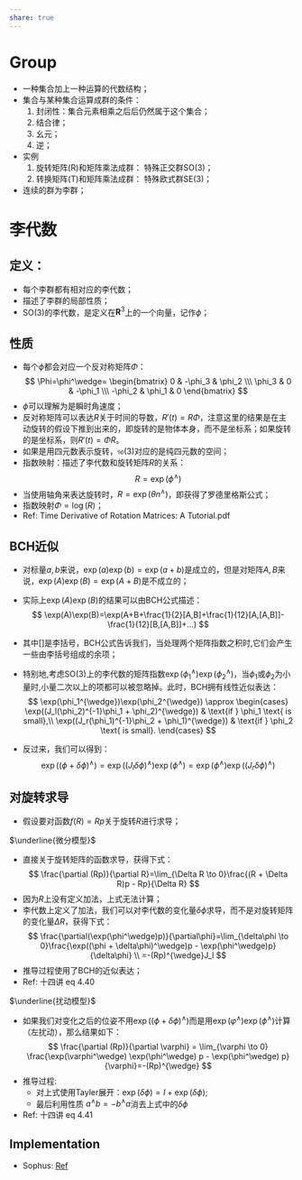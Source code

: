 ```yaml
---
share: true
---
```


# Group
- 一种集合加上一种运算的代数结构；
- 集合与某种集合运算成群的条件：
	1. 封闭性：集合元素相乘之后后仍然属于这个集合；
	2. 结合律；
	3. 幺元；
	4. 逆；
- 实例
	1. 旋转矩阵(R)和矩阵乘法成群：	特殊正交群SO(3)；
	2. 转换矩阵(T)和矩阵乘法成群：	特殊欧式群SE(3)；
- 连续的群为李群；

# 李代数

## 定义：
- 每个李群都有相对应的李代数；
- 描述了李群的局部性质；
- SO(3)的李代数，是定义在$\mathbf{R}^3$上的一个向量，记作$\phi$；


## 性质

- 每个$\phi$都会对应一个反对称矩阵$\Phi$：
$$
\Phi=\phi^\wedge=
\begin{bmatrix} 
	0 & -\phi_3 & \phi_2 \\\
	\phi_3 & 0 & -\phi_1 \\\
	-\phi_2 & \phi_1 & 0
\end{bmatrix}
$$
- $\phi$可以理解为是瞬时角速度；
- 反对称矩阵可以表达$R$关于时间的导数，$R'(t) = R \Phi$，注意这里的结果是在主动旋转的假设下推到出来的，即旋转的是物体本身，而不是坐标系；如果旋转的是坐标系，则$R'(t) = \Phi R$。
- 如果是用四元数表示旋转，$\mathfrak{so}(3)$对应的是纯四元数的空间；
- 指数映射：描述了李代数和旋转矩阵$R$的关系：
$$
R = \exp(\phi^\wedge)
$$
- 当使用轴角来表达旋转时，$R=\exp(\theta n^\wedge)$，即获得了罗德里格斯公式；
- 指数映射$\Phi=\log(R)$；
- Ref: Time Derivative of Rotation Matrices: A Tutorial.pdf

## BCH近似

- 对标量$a,b$来说，$\exp(a)\exp(b)=\exp(a+b)$是成立的，但是对矩阵$A,B$来说，$\exp(A)\exp(B)=\exp(A+B)$是不成立的；
- 实际上$\exp(A)\exp(B)$的结果可以由BCH公式描述：
$$
\exp(A)\exp(B)=\exp(A+B+\frac{1}{2}[A,B]+\frac{1}{12}[A,[A,B]]-\frac{1}{12}[B,[A,B]]+...)
$$
- 其中$[]$是李括号，BCH公式告诉我们，当处理两个矩阵指数之积时,它们会产生一些由李括号组成的余项；
- 特别地,考虑SO(3)上的李代数的矩阵指数$\exp(\phi_1^{\wedge})\exp(\phi_2^{\wedge})$，当$\phi_1$或$\phi_2$为小量时,小量二次以上的项都可以被忽略掉。此时，BCH拥有线性近似表达：
$$
\exp(\phi_1^{\wedge})\exp(\phi_2^{\wedge}) \approx 
\begin{cases} 
\exp((J_l(\phi_2)^{-1}\phi_1 + \phi_2)^{\wedge}) & \text{if } \phi_1 \text{ is small},\\
\exp((J_r(\phi_1)^{-1}\phi_2 + \phi_1)^{\wedge}) & \text{if } \phi_2 \text{ is small}.
\end{cases}
$$

- 反过来，我们可以得到：
$$
\exp((\phi + \delta \phi)^{\wedge})=\exp((J_l\delta\phi)^{\wedge})\exp(\phi^{\wedge})=
\exp(\phi^{\wedge})\exp((J_r\delta\phi)^{\wedge})
$$


## 对旋转求导

- 假设要对函数$f(R)=Rp$关于旋转$R$进行求导；

$\underline{微分模型}$
- 直接关于旋转矩阵的函数求导，获得下式：
$$
\frac{\partial (Rp)}{\partial R}=\lim_{\Delta R \to 0}\frac{(R + \Delta R)p - Rp}{\Delta R}
$$
- 因为$R$上没有定义加法，上式无法计算；
- 李代数上定义了加法，我们可以对李代数的变化量$\delta\phi$求导，而不是对旋转矩阵的变化量$\Delta R$，获得下式：
$$
\frac{\partial(\exp(\phi^\wedge)p)}{\partial\phi}=\lim_{\delta\phi \to 0}\frac{\exp((\phi + \delta\phi)^\wedge)p - \exp(\phi^\wedge)p}{\delta\phi} \\
=-(Rp)^{\wedge}J_l
$$
- 推导过程使用了BCH的近似表达；
- Ref: 十四讲 eq 4.40

$\underline{扰动模型}$
- 如果我们对变化之后的位姿不用$\exp((\phi + \delta\phi)^\wedge)$而是用$\exp(\varphi^\wedge) \exp(\phi^\wedge)$计算（左扰动），那么结果如下：
$$
\frac{\partial (Rp)}{\partial \varphi} = \lim_{\varphi \to 0} \frac{\exp(\varphi^\wedge) \exp(\phi^\wedge) p - \exp(\phi^\wedge) p}{\varphi}=-(Rp)^{\wedge}
$$
- 推导过程:
	- 对上式使用Tayler展开：$\exp(\delta\phi) = I + \exp(\delta\phi)$;
	- 最后利用性质 $a^\wedge b = -b^\wedge a$消去上式中的$\delta\phi$
- Ref: 十四讲 eq 4.41

## Implementation
- Sophus: [Ref](https://guyuehome.com/34708)